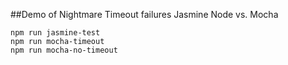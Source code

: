 ##Demo of Nightmare Timeout failures Jasmine Node vs. Mocha

```
npm run jasmine-test
npm run mocha-timeout
npm run mocha-no-timeout
```
